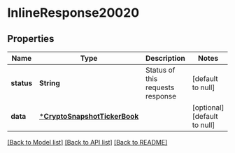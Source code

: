 # InlineResponse20020

## Properties
Name | Type | Description | Notes
------------ | ------------- | ------------- | -------------
**status** | **String** | Status of this requests response | [default to null]
**data** | [***CryptoSnapshotTickerBook**](CryptoSnapshotTickerBook.md) |  | [optional] [default to null]

[[Back to Model list]](../README.md#documentation-for-models) [[Back to API list]](../README.md#documentation-for-api-endpoints) [[Back to README]](../README.md)

